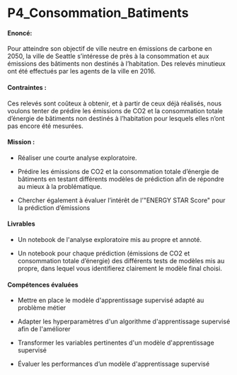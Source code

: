 # P4_Consommation_Batiments

#### Enoncé:

Pour atteindre son objectif de ville neutre en émissions de carbone en 2050, la ville de Seattle s’intéresse de près à la consommation et aux émissions des bâtiments non destinés à l’habitation. 
Des relevés minutieux ont été effectués par les agents de la ville en 2016. 

#### Contraintes : 

Ces relevés sont coûteux à obtenir, et à partir de ceux déjà réalisés, nous voulons tenter de prédire les émissions de CO2 et la consommation totale d’énergie de bâtiments non destinés à l’habitation pour lesquels elles n’ont pas encore été mesurées.

#### Mission : 

- Réaliser une courte analyse exploratoire.

- Prédire les émissions de CO2 et la consommation totale d’énergie de bâtiments en testant différents modèles de prédiction afin de répondre au mieux à la problématique.

- Chercher également à évaluer l’intérêt de l’"ENERGY STAR Score" pour la prédiction d’émissions

#### Livrables

- Un notebook de l'analyse exploratoire mis au propre et annoté.


- Un notebook pour chaque prédiction (émissions de CO2 et consommation totale d’énergie) des différents tests de modèles mis au propre, dans lequel vous identifierez clairement le modèle final choisi.

#### Compétences évaluées

- Mettre en place le modèle d'apprentissage supervisé adapté au problème métier

- Adapter les hyperparamètres d'un algorithme d'apprentissage supervisé afin de l'améliorer

- Transformer les variables pertinentes d'un modèle d'apprentissage supervisé

- Évaluer les performances d’un modèle d'apprentissage supervisé
